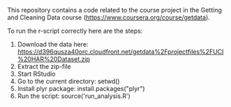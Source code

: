 This repository contains a code related to the course project in the Getting and Cleaning Data course (https://www.coursera.org/course/getdata).

To run the r-script correctly here are the steps:
1. Download the data here: https://d396qusza40orc.cloudfront.net/getdata%2Fprojectfiles%2FUCI%20HAR%20Dataset.zip 
2. Extract the zip-file
3. Start RStudio
4. Go to the current directory: setwd(<basedir>)
5. Install plyr package: install.packages("plyr")
6. Run the script: source('run_analysis.R')
